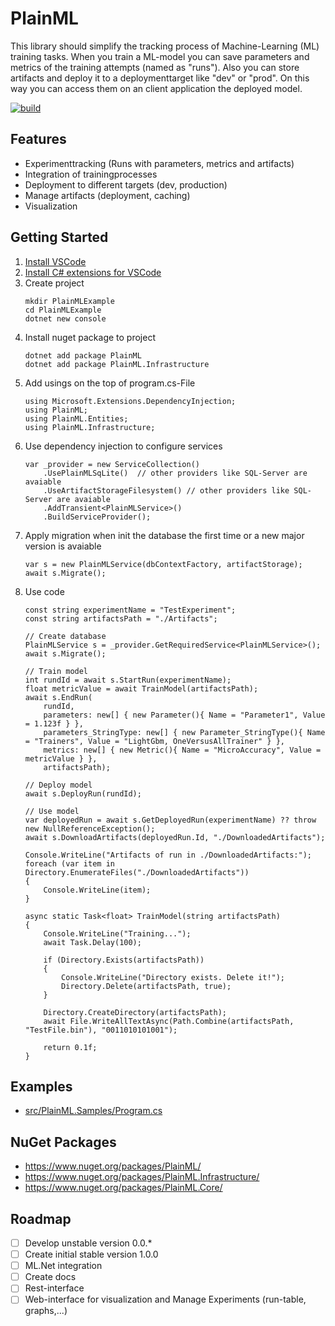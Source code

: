 
# PlainML

This library should simplify the tracking process of Machine-Learning (ML) training tasks. When you train a ML-model you can save parameters and metrics of the training attempts (named as "runs"). Also you can store artifacts and deploy it to a deploymenttarget like "dev" or "prod". On this way you can access them on an client application the deployed model.

[![build](https://github.com/ssinger100/PlainML/actions/workflows/dotnet_test.yml/badge.svg?branch=master)](https://github.com/ssinger100/PlainML/actions/workflows/dotnet_test.yml)

## Features

* Experimenttracking (Runs with parameters, metrics and artifacts)
* Integration of trainingprocesses
* Deployment to different targets (dev, production)
* Manage artifacts (deployment, caching)
* Visualization

## Getting Started

1. [Install VSCode](https://code.visualstudio.com/)
1. [Install C# extensions for VSCode](https://marketplace.visualstudio.com/items?itemName=ms-dotnettools.csharp)
1. Create project
    ```
    mkdir PlainMLExample
    cd PlainMLExample
    dotnet new console
    ```
1. Install nuget package to project
    ```
    dotnet add package PlainML
    dotnet add package PlainML.Infrastructure
    ```
1. Add usings on the top of program.cs-File
    ```
    using Microsoft.Extensions.DependencyInjection;
    using PlainML;
    using PlainML.Entities;
    using PlainML.Infrastructure;
    ```
1. Use dependency injection to configure services
    ```
    var _provider = new ServiceCollection()
        .UsePlainMLSqLite()  // other providers like SQL-Server are avaiable
        .UseArtifactStorageFilesystem() // other providers like SQL-Server are avaiable
        .AddTransient<PlainMLService>()
        .BuildServiceProvider();
    ```
1. Apply migration when init the database the first time or a new major version is avaiable
    ```
    var s = new PlainMLService(dbContextFactory, artifactStorage);
    await s.Migrate();
    ```
1. Use code
    ```
    const string experimentName = "TestExperiment";
    const string artifactsPath = "./Artifacts";

    // Create database
    PlainMLService s = _provider.GetRequiredService<PlainMLService>();
    await s.Migrate();

    // Train model
    int rundId = await s.StartRun(experimentName);
    float metricValue = await TrainModel(artifactsPath);
    await s.EndRun(
        rundId,
        parameters: new[] { new Parameter(){ Name = "Parameter1", Value = 1.123f } },
        parameters_StringType: new[] { new Parameter_StringType(){ Name = "Trainers", Value = "LightGbm, OneVersusAllTrainer" } },
        metrics: new[] { new Metric(){ Name = "MicroAccuracy", Value = metricValue } },
        artifactsPath);

    // Deploy model
    await s.DeployRun(rundId);

    // Use model
    var deployedRun = await s.GetDeployedRun(experimentName) ?? throw new NullReferenceException();
    await s.DownloadArtifacts(deployedRun.Id, "./DownloadedArtifacts");

    Console.WriteLine("Artifacts of run in ./DownloadedArtifacts:");
    foreach (var item in Directory.EnumerateFiles("./DownloadedArtifacts"))
    {
        Console.WriteLine(item);
    }

    async static Task<float> TrainModel(string artifactsPath)
    {
        Console.WriteLine("Training...");
        await Task.Delay(100);

        if (Directory.Exists(artifactsPath))
        {
            Console.WriteLine("Directory exists. Delete it!");
            Directory.Delete(artifactsPath, true);
        }

        Directory.CreateDirectory(artifactsPath);
        await File.WriteAllTextAsync(Path.Combine(artifactsPath, "TestFile.bin"), "0011010101001");

        return 0.1f;
    }
    ```

## Examples

* [src/PlainML.Samples/Program.cs](https://github.com/ssinger100/PlainML/blob/master/src/PlainML.Samples/Program.cs)

## NuGet Packages

- https://www.nuget.org/packages/PlainML/
- https://www.nuget.org/packages/PlainML.Infrastructure/
- https://www.nuget.org/packages/PlainML.Core/

## Roadmap

- [ ] Develop unstable version 0.0.*
- [ ] Create initial stable version 1.0.0
- [ ] ML.Net integration
- [ ] Create docs
- [ ] Rest-interface
- [ ] Web-interface for visualization and Manage Experiments (run-table, graphs,...)
